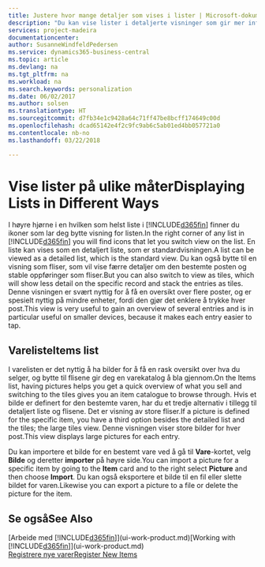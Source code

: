 ```yaml
---
title: Justere hvor mange detaljer som vises i lister | Microsoft-dokumentasjon
description: "Du kan vise lister i detaljerte visninger som gir mer informasjon, eller som fliser som det går raskt å se gjennom."
services: project-madeira
documentationcenter: 
author: SusanneWindfeldPedersen
ms.service: dynamics365-business-central
ms.topic: article
ms.devlang: na
ms.tgt_pltfrm: na
ms.workload: na
ms.search.keywords: personalization
ms.date: 06/02/2017
ms.author: solsen
ms.translationtype: HT
ms.sourcegitcommit: d7fb34e1c9428a64c71ff47be8bcff174649c00d
ms.openlocfilehash: dcad65142e4f2c9fc9ab6c5ab01ed4bb057721a0
ms.contentlocale: nb-no
ms.lasthandoff: 03/22/2018

---
```

# <a name="displaying-lists-in-different-ways"></a><span data-ttu-id="8365b-103">Vise lister på ulike måter</span><span class="sxs-lookup"><span data-stu-id="8365b-103">Displaying Lists in Different Ways</span></span>
<span data-ttu-id="8365b-104">I høyre hjørne i en hvilken som helst liste i [!INCLUDE[d365fin](includes/d365fin_md.md)] finner du ikoner som lar deg bytte visning for listen.</span><span class="sxs-lookup"><span data-stu-id="8365b-104">In the right corner of any list in [!INCLUDE[d365fin](includes/d365fin_md.md)] you will find icons that let you switch view on the list.</span></span> <span data-ttu-id="8365b-105">En liste kan vises som en detaljert liste, som er standardvisningen.</span><span class="sxs-lookup"><span data-stu-id="8365b-105">A list can be viewed as a detailed list, which is the standard view.</span></span> <span data-ttu-id="8365b-106">Du kan også bytte til en visning som fliser, som vil vise færre detaljer om den bestemte posten og stable oppføringer som fliser.</span><span class="sxs-lookup"><span data-stu-id="8365b-106">But you can also switch to view as tiles, which will show less detail on the specific record and stack the entries as tiles.</span></span> <span data-ttu-id="8365b-107">Denne visningen er svært nyttig for å få en oversikt over flere poster, og er spesielt nyttig på mindre enheter, fordi den gjør det enklere å trykke hver post.</span><span class="sxs-lookup"><span data-stu-id="8365b-107">This view is very useful to gain an overview of several entries and is in particular useful on smaller devices, because it makes each entry easier to tap.</span></span>

## <a name="items-list"></a><span data-ttu-id="8365b-108">Vareliste</span><span class="sxs-lookup"><span data-stu-id="8365b-108">Items list</span></span>
<span data-ttu-id="8365b-109">I varelisten er det nyttig å ha bilder for å få en rask oversikt over hva du selger, og bytte til flisene gir deg en varekatalog å bla gjennom.</span><span class="sxs-lookup"><span data-stu-id="8365b-109">On the Items list, having pictures helps you get a quick overview of what you sell and switching to the tiles gives you an item catalogue to browse through.</span></span> <span data-ttu-id="8365b-110">Hvis et bilde er definert for den bestemte varen, har du et tredje alternativ i tillegg til detaljert liste og flisene. Det er visning av store fliser.</span><span class="sxs-lookup"><span data-stu-id="8365b-110">If a picture is defined for the specific item, you have a third option besides the detailed list and the tiles; the large tiles view.</span></span> <span data-ttu-id="8365b-111">Denne visningen viser store bilder for hver post.</span><span class="sxs-lookup"><span data-stu-id="8365b-111">This view displays large pictures for each entry.</span></span>

<span data-ttu-id="8365b-112">Du kan importere et bilde for en bestemt vare ved å gå til **Vare**-kortet, velg **Bilde** og deretter **importer** på høyre side.</span><span class="sxs-lookup"><span data-stu-id="8365b-112">You can import a picture for a specific item by going to the **Item** card and to the right select **Picture** and then choose **Import**.</span></span> <span data-ttu-id="8365b-113">Du kan også eksportere et bilde til en fil eller slette bildet for varen.</span><span class="sxs-lookup"><span data-stu-id="8365b-113">Likewise you can export a picture to a file or delete the picture for the item.</span></span>  

## <a name="see-also"></a><span data-ttu-id="8365b-114">Se også</span><span class="sxs-lookup"><span data-stu-id="8365b-114">See Also</span></span>
<span data-ttu-id="8365b-115">[Arbeide med [!INCLUDE[d365fin](includes/d365fin_md.md)]](ui-work-product.md)</span><span class="sxs-lookup"><span data-stu-id="8365b-115">[Working with [!INCLUDE[d365fin](includes/d365fin_md.md)]](ui-work-product.md)</span></span>  
[<span data-ttu-id="8365b-116">Registrere nye varer</span><span class="sxs-lookup"><span data-stu-id="8365b-116">Register New Items</span></span>](inventory-how-register-new-items.md)  

